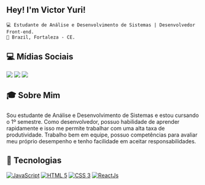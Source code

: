 ## Hey! I'm Victor Yuri! 
    💻 Estudante de Análise e Desenvolvimento de Sistemas | Desenvolvedor Front-end.
    🏡 Brazil, Fortaleza - CE.
  
  ## 💻 Mídias Sociais
  
  <div>
  <a href = "mailto: victoryuri.af@gmail.com"><img src="https://img.shields.io/badge/-Gmail-%23EA4335?style=for-the-badge&logo=gmail&logoColor=white" target="_blank"></a>
  <a href="https://www.linkedin.com/in/victoryuriaf" target="_blank"><img src="https://img.shields.io/badge/-LinkedIn-%230077B5?style=for-the-badge&logo=linkedin&logoColor=white" target="_blank"></a>
  <a href="https://www.instagram.com/victoryuriaf" target="_blank"><img src="https://img.shields.io/badge/-Instagram-%23E4405F?style=for-the-badge&logo=instagram&logoColor=white" target="_blank"></a>
</div>

## 🎓 Sobre Mim 
###
Sou estudante de Análise e Desenvolvimento de Sistemas e estou cursando o 1º semestre.
Como desenvolvedor, possuo habilidade de aprender rapidamente e isso me permite trabalhar com uma alta taxa de produtividade. 
Trabalho bem em equipe, possuo competências para avaliar meu próprio desempenho e tenho facilidade em aceitar responsabilidades. 

## 🚀 Tecnologias
[![JavaScript](https://img.shields.io/badge/Javascript-e1af24?style=for-the-badge&logo=javascript&logoColor=white)](https://developer.mozilla.org/pt-BR/docs/Web/JavaScript)
[![HTML 5](https://img.shields.io/badge/HTML5-E34F26?style=for-the-badge&logo=html5&logoColor=white)](https://www.w3.org/standards/webdesign/htmlcss.html)
[![CSS 3](https://img.shields.io/badge/CSS3-1572B6?style=for-the-badge&logo=css3&logoColor=white)](https://www.w3.org/standards/webdesign/htmlcss.html)
[![ReactJs](https://img.shields.io/badge/React-20232A?style=for-the-badge&logo=react&logoColor=61DAFB)](https://reactjs.org/)
